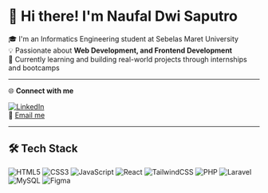 # 👋 Hi there! I'm Naufal Dwi Saputro

🎓 I'm an Informatics Engineering student at Sebelas Maret University  
💡 Passionate about **Web Development, and Frontend Development**  
🚀 Currently learning and building real-world projects through internships and bootcamps 

---

🌐 **Connect with me**

[![LinkedIn](https://img.shields.io/badge/LinkedIn-blue?logo=linkedin&logoColor=white)](https://www.linkedin.com/in/naufal-dwi-saputro-b14a03299/)  
📧 [Email me](naufalsaputro219@gmail.com)  

---

## 🛠 Tech Stack

![HTML5](https://img.shields.io/badge/HTML5-E34F26?logo=html5&logoColor=white)
![CSS3](https://img.shields.io/badge/CSS3-1572B6?logo=css3&logoColor=white)
![JavaScript](https://img.shields.io/badge/JavaScript-F7DF1E?logo=javascript&logoColor=black)
![React](https://img.shields.io/badge/React-20232A?logo=react&logoColor=61DAFB)
![TailwindCSS](https://img.shields.io/badge/TailwindCSS-06B6D4?logo=tailwindcss&logoColor=white)
![PHP](https://img.shields.io/badge/PHP-777BB4?logo=php&logoColor=white)
![Laravel](https://img.shields.io/badge/Laravel-FF2D20?logo=laravel&logoColor=white)
![MySQL](https://img.shields.io/badge/MySQL-4479A1?logo=mysql&logoColor=white)
![Figma](https://img.shields.io/badge/Figma-F24E1E?logo=figma&logoColor=white)

